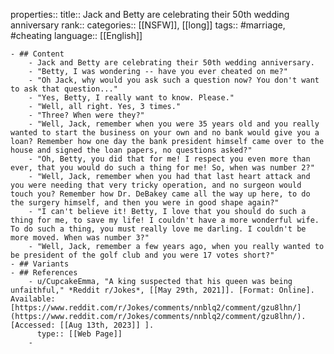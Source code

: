 properties::
title:: Jack and Betty are celebrating their 50th wedding anniversary
rank::
categories:: [[NSFW]], [[long]]
tags:: #marriage, #cheating
language:: [[English]]

	- ## Content
		- Jack and Betty are celebrating their 50th wedding anniversary.
		- "Betty, I was wondering -- have you ever cheated on me?"
		- "Oh Jack, why would you ask such a question now? You don't want to ask that question..."
		- "Yes, Betty, I really want to know. Please."
		- "Well, all right. Yes, 3 times."
		- "Three? When were they?"
		- "Well, Jack, remember when you were 35 years old and you really wanted to start the business on your own and no bank would give you a loan? Remember how one day the bank president himself came over to the house and signed the loan papers, no questions asked?"
		- "Oh, Betty, you did that for me! I respect you even more than ever, that you would do such a thing for me! So, when was number 2?"
		- "Well, Jack, remember when you had that last heart attack and you were needing that very tricky operation, and no surgeon would touch you? Remember how Dr. DeBakey came all the way up here, to do the surgery himself, and then you were in good shape again?"
		- "I can't believe it! Betty, I love that you should do such a thing for me, to save my life! I couldn't have a more wonderful wife. To do such a thing, you must really love me darling. I couldn't be more moved. When was number 3?"
		- "Well, Jack, remember a few years ago, when you really wanted to be president of the golf club and you were 17 votes short?"
	- ## Variants
	- ## References
		- u/CupcakeEmma, "A king suspected that his queen was being unfaithful," *Reddit r/Jokes*, [[May 29th, 2021]]. [Format: Online]. Available: [https://www.reddit.com/r/Jokes/comments/nnblq2/comment/gzu8lhn/](https://www.reddit.com/r/Jokes/comments/nnblq2/comment/gzu8lhn/). [Accessed: [[Aug 13th, 2023]] ].
		  type:: [[Web Page]]
		-